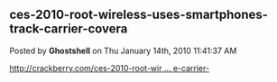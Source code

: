 ## ces-2010-root-wireless-uses-smartphones-track-carrier-covera
Posted by **Ghostshell** on Thu January 14th, 2010 11:41:37 AM

<!-- m --><a class="postlink" href="http://crackberry.com/ces-2010-root-wireless-uses-smartphones-track-carrier-coverage-and-speed-helping-you-choose-carrier-">http://crackberry.com/ces-2010-root-wir ... e-carrier-</a><!-- m -->
